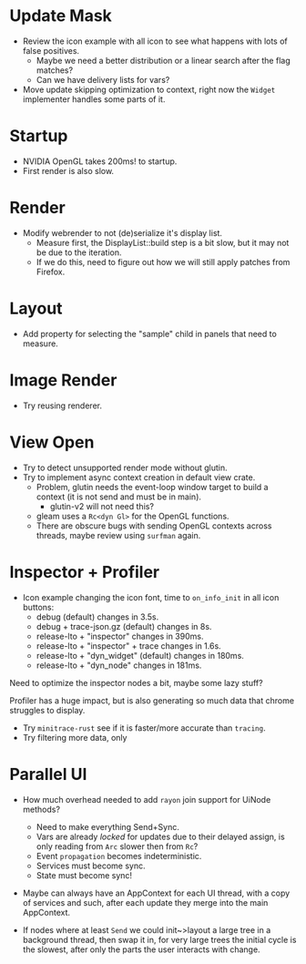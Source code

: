 # Update Mask

* Review the icon example with all icon to see what happens with lots of false positives.
  - Maybe we need a better distribution or a linear search after the flag matches?
  - Can we have delivery lists for vars?
* Move update skipping optimization to context, right now the `Widget` implementer handles some parts of it.

# Startup

* NVIDIA OpenGL takes 200ms! to startup.
* First render is also slow.

# Render

* Modify webrender to not (de)serialize it's display list.
  - Measure first, the DisplayList::build step is a bit slow, but it may not be due to the iteration.
  - If we do this, need to figure out how we will still apply patches from Firefox.

# Layout

* Add property for selecting the "sample" child in panels that need to measure.

# Image Render

* Try reusing renderer.

# View Open

* Try to detect unsupported render mode without glutin.
* Try to implement async context creation in default view crate.
    - Problem, glutin needs the event-loop window target to build a context (it is not send and must be in main).
      - glutin-v2 will not need this?
    - gleam uses a `Rc<dyn Gl>` for the OpenGL functions.
    - There are obscure bugs with sending OpenGL contexts across threads, maybe review using `surfman` again.

# Inspector + Profiler

* Icon example changing the icon font, time to `on_info_init` in all icon buttons:
  - debug (default) changes in 3.5s.
  - debug + trace-json.gz (default) changes in 8s.
  - release-lto + "inspector" changes in 390ms.
  - release-lto + "inspector" + trace changes in 1.6s.
  - release-lto + "dyn_widget" (default) changes in 180ms. 
  - release-lto + "dyn_node" changes in 181ms.

Need to optimize the inspector nodes a bit, maybe some lazy stuff?

Profiler has a huge impact, but is also generating so much data that chrome struggles to display.

* Try `minitrace-rust` see if it is faster/more accurate than `tracing`.
* Try filtering more data, only 


# Parallel UI

* How much overhead needed to add `rayon` join support for UiNode methods?
    * Need to make everything Send+Sync.
    * Vars are already *locked* for updates due to their delayed assign, is only reading from `Arc` slower then from `Rc`?
    * Event `propagation` becomes indeterministic.
    * Services must become sync.
    * State must become sync!
* Maybe can always have an AppContext for each UI thread, with a copy of services and such, after each update they merge into
  the main AppContext.

* If nodes where at least `Send` we could init~>layout a large tree in a background thread, then swap it in, for very large trees
   the initial cycle is the slowest, after only the parts the user interacts with change.